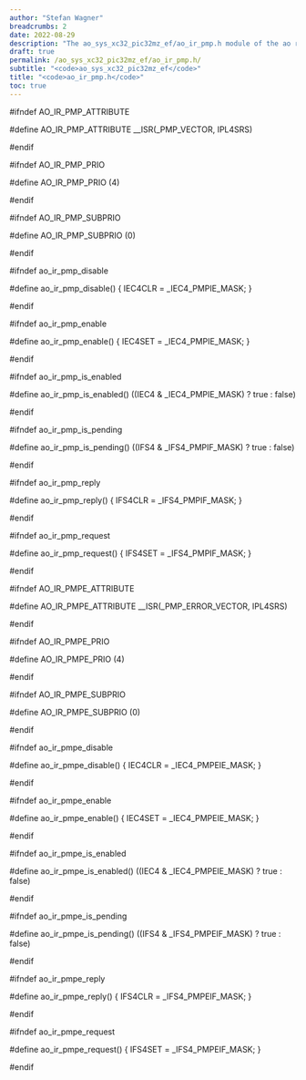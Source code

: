 ```yaml
---
author: "Stefan Wagner"
breadcrumbs: 2
date: 2022-08-29
description: "The ao_sys_xc32_pic32mz_ef/ao_ir_pmp.h module of the ao real-time operating system."
draft: true
permalink: /ao_sys_xc32_pic32mz_ef/ao_ir_pmp.h/ 
subtitle: "<code>ao_sys_xc32_pic32mz_ef</code>"
title: "<code>ao_ir_pmp.h</code>"
toc: true
---
```


#ifndef AO_IR_PMP_ATTRIBUTE

#define AO_IR_PMP_ATTRIBUTE         __ISR(_PMP_VECTOR, IPL4SRS)

#endif

#ifndef AO_IR_PMP_PRIO

#define AO_IR_PMP_PRIO              (4)

#endif

#ifndef AO_IR_PMP_SUBPRIO

#define AO_IR_PMP_SUBPRIO           (0)

#endif

#ifndef ao_ir_pmp_disable

#define ao_ir_pmp_disable()         { IEC4CLR = _IEC4_PMPIE_MASK; }

#endif

#ifndef ao_ir_pmp_enable

#define ao_ir_pmp_enable()          { IEC4SET = _IEC4_PMPIE_MASK; }

#endif

#ifndef ao_ir_pmp_is_enabled

#define ao_ir_pmp_is_enabled()      ((IEC4 & _IEC4_PMPIE_MASK) ? true : false)

#endif

#ifndef ao_ir_pmp_is_pending

#define ao_ir_pmp_is_pending()      ((IFS4 & _IFS4_PMPIF_MASK) ? true : false)

#endif

#ifndef ao_ir_pmp_reply

#define ao_ir_pmp_reply()           { IFS4CLR = _IFS4_PMPIF_MASK; }

#endif

#ifndef ao_ir_pmp_request

#define ao_ir_pmp_request()         { IFS4SET = _IFS4_PMPIF_MASK; }

#endif

#ifndef AO_IR_PMPE_ATTRIBUTE

#define AO_IR_PMPE_ATTRIBUTE        __ISR(_PMP_ERROR_VECTOR, IPL4SRS)

#endif

#ifndef AO_IR_PMPE_PRIO

#define AO_IR_PMPE_PRIO             (4)

#endif

#ifndef AO_IR_PMPE_SUBPRIO

#define AO_IR_PMPE_SUBPRIO          (0)

#endif

#ifndef ao_ir_pmpe_disable

#define ao_ir_pmpe_disable()        { IEC4CLR = _IEC4_PMPEIE_MASK; }

#endif

#ifndef ao_ir_pmpe_enable

#define ao_ir_pmpe_enable()         { IEC4SET = _IEC4_PMPEIE_MASK; }

#endif

#ifndef ao_ir_pmpe_is_enabled

#define ao_ir_pmpe_is_enabled()     ((IEC4 & _IEC4_PMPEIE_MASK) ? true : false)

#endif

#ifndef ao_ir_pmpe_is_pending

#define ao_ir_pmpe_is_pending()     ((IFS4 & _IFS4_PMPEIF_MASK) ? true : false)

#endif

#ifndef ao_ir_pmpe_reply

#define ao_ir_pmpe_reply()          { IFS4CLR = _IFS4_PMPEIF_MASK; }

#endif

#ifndef ao_ir_pmpe_request

#define ao_ir_pmpe_request()        { IFS4SET = _IFS4_PMPEIF_MASK; }

#endif

